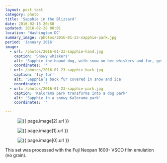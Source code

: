 ```yaml
---
layout: post.test
category: photo
title: 'Sapphie in the Blizzard'
date: 2016-02-15 20:58
updated: 2016-02-28 00:01
location: 'Washington DC'
summary_image: /photos/2016-01-23-sapphie-park.jpg
period: 'January 2016'
image:
  - url: /photos/2016-01-23-sapphie-hand.jpg
    caption: 'Snowy whiskers'
    alt: 'Sapphie the hound dog, with snow on her whiskers and fur, getting a pet'
    coordinates: ''
  - url: /photos/2016-01-23-sapphie-back.jpg
    caption: 'Icy fur'
    alt: 'Sapphie’s back fur covered in snow and ice'
    coordinates: ''
  - url: /photos/2016-01-23-sapphie-park.jpg
    caption: 'Kalorama park transforms into a dog park'
    alt: 'Sapphie in a snowy Kalorama park'
    coordinates: ''

---
```

<div class="photoset">

<figure class="figure-wide"><img src="{{ page.image[2].url }}" alt="{{ page.image[2].url }}"></figure>

<figure class="figure-grid"><img src="{{ page.image[1].url }}" alt="{{ page.image[1].url }}"></figure>

<figure class="figure-grid"><img src="{{ page.image[0].url }}" alt="{{ page.image[0].url }}"></figure>

</div>


This set was processed with the Fuji Neopan 1600- VSCO film emulation (no grain).
